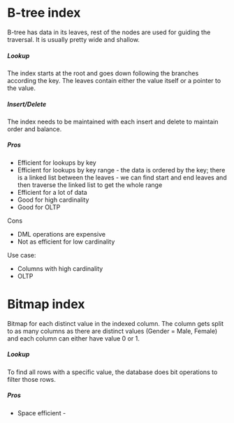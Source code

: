# B-tree index
B-tree has data in its leaves, rest of the nodes are used for guiding the traversal. It is usually pretty wide and shallow.

##### Lookup
The index starts at the root and goes down following the branches according the key. The leaves contain either the value itself or a pointer to the value.

##### Insert/Delete
The index needs to be maintained with each insert and delete to maintain order and balance.

##### Pros
- Efficient for lookups by key
- Efficient for lookups by key range - the data is ordered by the key; there is a linked list between the leaves - we can find start and end leaves and then traverse the linked list to get the whole range
- Efficient for a lot of data
- Good for high cardinality
- Good for OLTP

Cons
- DML operations are expensive
- Not as efficient for low cardinality

Use case:
- Columns with high cardinality
- OLTP

# Bitmap index
Bitmap for each distinct value in the indexed column. The column gets split to as many columns as there are distinct values (Gender = Male, Female) and each column can either have value 0 or 1.

##### Lookup
To find all rows with a specific value, the database does bit operations to filter those rows.

##### Pros
- Space efficient - 